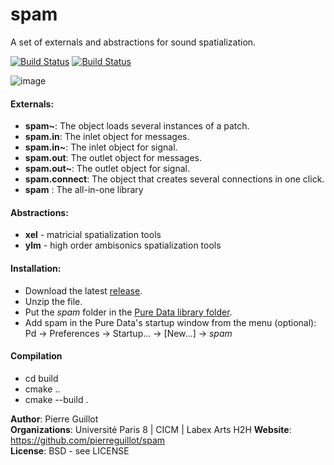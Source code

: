 # spam

A set of externals and abstractions for sound spatialization.

[![Build Status](https://travis-ci.org/pierreguillot/spam.svg?branch=master)](https://travis-ci.org/pierreguillot/spam) [![Build Status](https://ci.appveyor.com/api/projects/status/github/pierreguillot/spam?branch=master&svg=true)](https://ci.appveyor.com/project/pierreguillot/spam)   

![image](/Users/Pierre/Desktop/img.png)

#### Externals:
- **spam~**: The object loads several instances of a patch.
- **spam.in**: The inlet object for messages.
- **spam.in~**: The inlet object for signal.
- **spam.out**: The outlet object for messages.
- **spam.out~**: The outlet object for signal.
- **spam.connect**: The object that creates several connections in one click.
- **spam** : The all-in-one library

#### Abstractions:
- **xel** - matricial spatialization tools
- **ylm** - high order ambisonics spatialization tools

#### Installation:
- Download the latest [release](https://github.com/pierreguillot/spam/releases).
- Unzip the file.
- Put the *spam* folder in the [Pure Data library folder](https://puredata.info/docs/faq/how-do-i-install-externals-and-help-files).
- Add spam in the Pure Data's startup window from the menu (optional):  
  Pd → Preferences → Startup... → [New...] → *spam*

#### Compilation
- cd build
- cmake ..
- cmake --build .

**Author**: Pierre Guillot  
**Organizations**: Université Paris 8 | CICM | Labex Arts H2H
**Website**: https://github.com/pierreguillot/spam   
**License**: BSD - see LICENSE
